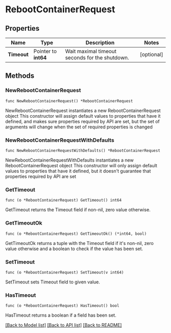 # RebootContainerRequest

## Properties

Name | Type | Description | Notes
------------ | ------------- | ------------- | -------------
**Timeout** | Pointer to **int64** | Wait maximal timeout seconds for the shutdown. | [optional] 

## Methods

### NewRebootContainerRequest

`func NewRebootContainerRequest() *RebootContainerRequest`

NewRebootContainerRequest instantiates a new RebootContainerRequest object
This constructor will assign default values to properties that have it defined,
and makes sure properties required by API are set, but the set of arguments
will change when the set of required properties is changed

### NewRebootContainerRequestWithDefaults

`func NewRebootContainerRequestWithDefaults() *RebootContainerRequest`

NewRebootContainerRequestWithDefaults instantiates a new RebootContainerRequest object
This constructor will only assign default values to properties that have it defined,
but it doesn't guarantee that properties required by API are set

### GetTimeout

`func (o *RebootContainerRequest) GetTimeout() int64`

GetTimeout returns the Timeout field if non-nil, zero value otherwise.

### GetTimeoutOk

`func (o *RebootContainerRequest) GetTimeoutOk() (*int64, bool)`

GetTimeoutOk returns a tuple with the Timeout field if it's non-nil, zero value otherwise
and a boolean to check if the value has been set.

### SetTimeout

`func (o *RebootContainerRequest) SetTimeout(v int64)`

SetTimeout sets Timeout field to given value.

### HasTimeout

`func (o *RebootContainerRequest) HasTimeout() bool`

HasTimeout returns a boolean if a field has been set.


[[Back to Model list]](../README.md#documentation-for-models) [[Back to API list]](../README.md#documentation-for-api-endpoints) [[Back to README]](../README.md)


